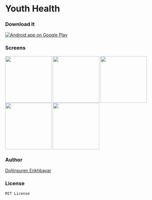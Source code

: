 # Youth Health

### Download It

<a href="https://play.google.com/store/apps/details?id=agency.techstar.yellowbook">
  <img alt="Android app on Google Play" src="https://developer.android.com/images/brand/en_app_rgb_wo_45.png" />
</a>

### Screens

<img src="https://github.com/doljko/youth-health/blob/master/art/1_splash.png" align="left" width="150px"/>
<img src="https://github.com/doljko/youth-health/blob/master/art/2_home.png.png" align="left" width="150px"/>
<img src="https://github.com/doljko/youth-health/blob/master/art/3_list.png" align="left" width="150px"/>
<img src="https://github.com/doljko/youth-health/blob/master/art/4_detail.png" align="left" width="150px"/>
<img src="https://github.com/doljko/youth-health/blob/master/art/5_nav.png"  width="150px"/>

### Author
[Doljinsuren Enkhbayar](http://github.com/doljko)


### License

`MIT License`
